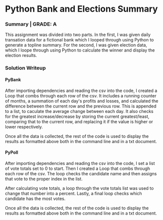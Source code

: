 # Python Bank and Elections Summary

### Summary | GRADE: A
This assignment was divided into two parts. In the first, I was given daily transation data for a fictional bank which I looped through using Python to generate a topline summary. For the second, I was given election data, which I loope through using Python to calculate the winner and display the election results.

### Solution Writeup
#### PyBank
After importing dependencies and reading the csv into the code, I created a Loop that combs through each row of the csv. It includes a running counter of months, a summation of each day's profits and losses, and calculated the difference between the current row and the previous row. This is appended to a list, to caculate the average change between each day. It also checks for the greatest increase/decrease by storing the current greatest/least, comparing that to the current row, and replacing it if the value is higher or lower respectively. 

Once all the data is collected, the rest of the code is used to display the results as formatted above both in the command line and in a txt document.

#### PyPoll
After importing dependencies and reading the csv into the code, I set a list of vote totals set to 0 to start. Then I created a Loop that combs through each row of the csv. The loop checks the candidate name and then assigns that vote to the proper index in the list. 

After calculating vote totals, a loop through the vote totals list was used to change that number into a percent. Lastly, a final loop checks which candidate has the most votes. 

Once all the data is collected, the rest of the code is used to display the results as formatted above both in the command line and in a txt document.
